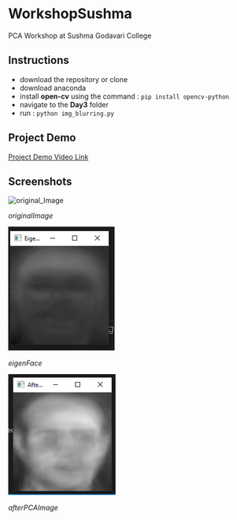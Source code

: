 # WorkshopSushma
PCA Workshop at Sushma Godavari College
## Instructions
* download the repository or clone
* download anaconda
* install **open-cv** using the command : ```pip install opencv-python```
* navigate to the **Day3** folder
* run : ```python img_blurring.py```
## Project Demo
[Project Demo Video Link](https://www.dropbox.com/scl/fi/iyhdne2j4u4dlhsavlmq1/imgBlurrring.mp4?rlkey=hmqna0qy1vfdws62adi09p3ag&st=2qx93002&dl=0)
## Screenshots
![original_Image](Day3/screenshots/original_Image.PNG)


*originalImage*


![eigenFace](Day3/screenshots/eigenFace.PNG)


*eigenFace*


![PCA_Image](Day3/screenshots/afterPCAImage.PNG)


*afterPCAImage*